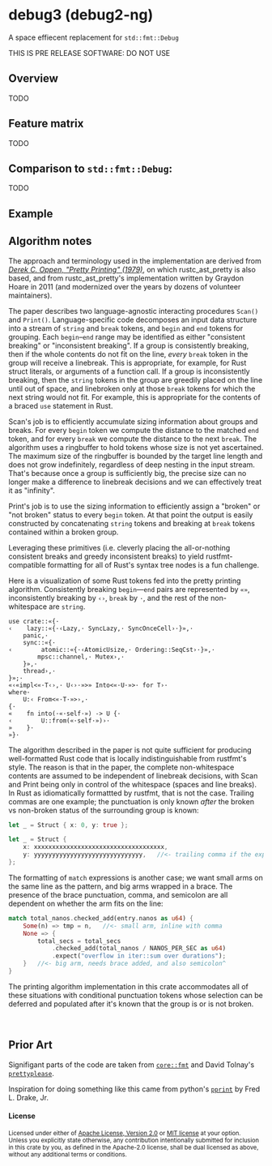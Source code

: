 debug3 (debug2-ng)
=====================

A space effiecent replacement for `std::fmt::Debug`

THIS IS PRE RELEASE SOFTWARE: DO NOT USE

## Overview

TODO


## Feature matrix

TODO


## Comparison to `std::fmt::Debug`:

 TODO



## Example


## Algorithm notes

The approach and terminology used in the implementation are derived from [*Derek
C. Oppen, "Pretty Printing" (1979)*][paper], on which rustc_ast_pretty is also
based, and from rustc_ast_pretty's implementation written by Graydon Hoare in
2011 (and modernized over the years by dozens of volunteer maintainers).

[paper]: http://i.stanford.edu/pub/cstr/reports/cs/tr/79/770/CS-TR-79-770.pdf

The paper describes two language-agnostic interacting procedures `Scan()` and
`Print()`. Language-specific code decomposes an input data structure into a
stream of `string` and `break` tokens, and `begin` and `end` tokens for
grouping. Each `begin`&ndash;`end` range may be identified as either "consistent
breaking" or "inconsistent breaking". If a group is consistently breaking, then
if the whole contents do not fit on the line, *every* `break` token in the group
will receive a linebreak. This is appropriate, for example, for Rust struct
literals, or arguments of a function call. If a group is inconsistently
breaking, then the `string` tokens in the group are greedily placed on the line
until out of space, and linebroken only at those `break` tokens for which the
next string would not fit. For example, this is appropriate for the contents of
a braced `use` statement in Rust.

Scan's job is to efficiently accumulate sizing information about groups and
breaks. For every `begin` token we compute the distance to the matched `end`
token, and for every `break` we compute the distance to the next `break`. The
algorithm uses a ringbuffer to hold tokens whose size is not yet ascertained.
The maximum size of the ringbuffer is bounded by the target line length and does
not grow indefinitely, regardless of deep nesting in the input stream. That's
because once a group is sufficiently big, the precise size can no longer make a
difference to linebreak decisions and we can effectively treat it as "infinity".

Print's job is to use the sizing information to efficiently assign a "broken" or
"not broken" status to every `begin` token. At that point the output is easily
constructed by concatenating `string` tokens and breaking at `break` tokens
contained within a broken group.

Leveraging these primitives (i.e. cleverly placing the all-or-nothing consistent
breaks and greedy inconsistent breaks) to yield rustfmt-compatible formatting
for all of Rust's syntax tree nodes is a fun challenge.

Here is a visualization of some Rust tokens fed into the pretty printing
algorithm. Consistently breaking `begin`&mdash;`end` pairs are represented by
`«`&#8288;`»`, inconsistently breaking by `‹`&#8288;`›`, `break` by `·`, and the
rest of the non-whitespace are `string`.

```text
use crate::«{·
‹    lazy::«{·‹Lazy,· SyncLazy,· SyncOnceCell›·}»,·
    panic,·
    sync::«{·
‹        atomic::«{·‹AtomicUsize,· Ordering::SeqCst›·}»,·
        mpsc::channel,· Mutex›,·
    }»,·
    thread›,·
}»;·
«‹«impl<«·T‹›,· U‹›·»>» Into<«·U·»>· for T›·
where·
    U:‹ From<«·T·»>›,·
{·
«    fn into(·«·self·») -> U {·
‹        U::from(«·self·»)›·
»    }·
»}·
```

The algorithm described in the paper is not quite sufficient for producing
well-formatted Rust code that is locally indistinguishable from rustfmt's style.
The reason is that in the paper, the complete non-whitespace contents are
assumed to be independent of linebreak decisions, with Scan and Print being only
in control of the whitespace (spaces and line breaks). In Rust as idiomatically
formattted by rustfmt, that is not the case. Trailing commas are one example;
the punctuation is only known *after* the broken vs non-broken status of the
surrounding group is known:

```rust
let _ = Struct { x: 0, y: true };

let _ = Struct {
    x: xxxxxxxxxxxxxxxxxxxxxxxxxxxxxxxxxxxx,
    y: yyyyyyyyyyyyyyyyyyyyyyyyyyyyyy,   //<- trailing comma if the expression wrapped
};
```

The formatting of `match` expressions is another case; we want small arms on the
same line as the pattern, and big arms wrapped in a brace. The presence of the
brace punctuation, comma, and semicolon are all dependent on whether the arm
fits on the line:

```rust
match total_nanos.checked_add(entry.nanos as u64) {
    Some(n) => tmp = n,   //<- small arm, inline with comma
    None => {
        total_secs = total_secs
            .checked_add(total_nanos / NANOS_PER_SEC as u64)
            .expect("overflow in iter::sum over durations");
    }   //<- big arm, needs brace added, and also semicolon^
}
```

The printing algorithm implementation in this crate accommodates all of these
situations with conditional punctuation tokens whose selection can be deferred
and populated after it's known that the group is or is not broken.

<br>

## Prior Art

Signifigant parts of the code are taken from
[`core::fmt`](https://github.com/rust-lang/rust/tree/master/library/core/src/fmt)
and David Tolnay's [`prettyplease`](https://github.com/dtolnay/prettyplease/).

Inspiration for doing something like this came from python's
[`pprint`](https://docs.python.org/3/library/pprint.html) by Fred L. Drake, Jr.

#### License

<sup>
Licensed under either of <a href="LICENSE-APACHE">Apache License, Version
2.0</a> or <a href="LICENSE-MIT">MIT license</a> at your option.
</sup>

<br>

<sub>
Unless you explicitly state otherwise, any contribution intentionally submitted
for inclusion in this crate by you, as defined in the Apache-2.0 license, shall
be dual licensed as above, without any additional terms or conditions.
</sub>
